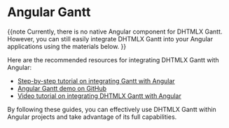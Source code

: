 Angular Gantt
==================

{{note Currently, there is no native Angular component for DHTMLX Gantt. 
However, you can still easily integrate DHTMLX Gantt into your Angular applications using the materials below. }}

Here are the recommended resources for integrating DHTMLX Gantt with Angular:

- [Step-by-step tutorial on integrating Gantt with Angular](desktop/howtostart_angular.md)
- [Angular Gantt demo on GitHub](https://github.com/DHTMLX/angular2-gantt-demo)
- [Video tutorial on integrating DHTMLX Gantt with Angular](https://www.youtube.com/watch?v=LNVgNVfwzPE&t=3s)

By following these guides, you can effectively use DHTMLX Gantt within Angular projects and take advantage of its full capabilities.